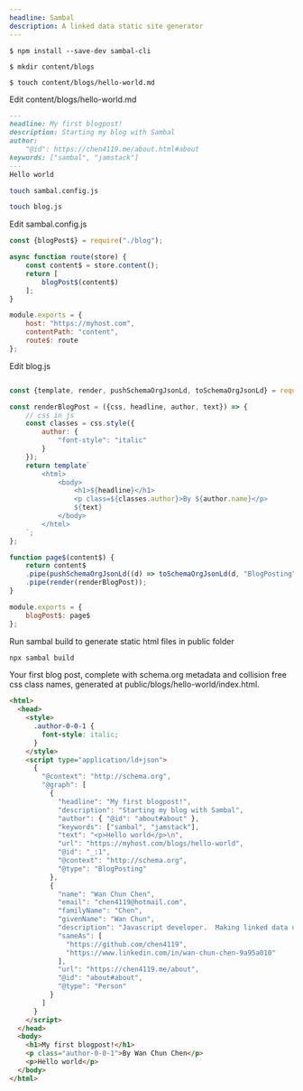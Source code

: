 ```yaml
---
headline: Sambal
description: A linked data static site generator
---
```


```ShellSession
$ npm install --save-dev sambal-cli

$ mkdir content/blogs

$ touch content/blogs/hello-world.md

```

<p class="lead text-muted">Edit content/blogs/hello-world.md</p>

```md
---
headline: My first blogpost!
description: Starting my blog with Sambal
author:
    "@id": https://chen4119.me/about.html#about
keywords: ["sambal", "jamstack"]
---
Hello world
```

```bash
touch sambal.config.js

touch blog.js
```

<p class="lead text-muted">Edit sambal.config.js</p>

```js
const {blogPost$} = require("./blog");

async function route(store) {
    const content$ = store.content();
    return [
        blogPost$(content$)
    ];
}

module.exports = {
    host: "https://myhost.com",
    contentPath: "content",
    route$: route
};

```

<p class="lead text-muted">Edit blog.js</p>

```js

const {template, render, pushSchemaOrgJsonLd, toSchemaOrgJsonLd} = require("sambal");

const renderBlogPost = ({css, headline, author, text}) => {
    // css in js
    const classes = css.style({
        author: {
            "font-style": "italic"
        }
    });
    return template`
        <html>
            <body>
                <h1>${headline}</h1>
                <p class=${classes.author}>By ${author.name}</p>
                ${text}
            </body>
        </html>
    `;
};

function page$(content$) {
    return content$
    .pipe(pushSchemaOrgJsonLd((d) => toSchemaOrgJsonLd(d, "BlogPosting")))
    .pipe(render(renderBlogPost));
}

module.exports = {
    blogPost$: page$
};

```

<p class="lead text-muted">Run sambal build to generate static html files in public folder</p>

```bash
npx sambal build
```


<p class="lead text-muted">Your first blog post, complete with schema.org metadata and collision free css class names, generated at public/blogs/hello-world/index.html.  </p>

```html
<html>
  <head>
    <style>
      .author-0-0-1 {
        font-style: italic;
      }
    </style>
    <script type="application/ld+json">
      {
        "@context": "http://schema.org",
        "@graph": [
          {
            "headline": "My first blogpost!",
            "description": "Starting my blog with Sambal",
            "author": { "@id": "about#about" },
            "keywords": ["sambal", "jamstack"],
            "text": "<p>Hello world</p>\n",
            "url": "https://myhost.com/blogs/hello-world",
            "@id": "_:1",
            "@context": "http://schema.org",
            "@type": "BlogPosting"
          },
          {
            "name": "Wan Chun Chen",
            "email": "chen4119@hotmail.com",
            "familyName": "Chen",
            "givenName": "Wan Chun",
            "description": "Javascript developer.  Making linked data useful.",
            "sameAs": [
              "https://github.com/chen4119",
              "https://www.linkedin.com/in/wan-chun-chen-9a95a010"
            ],
            "url": "https://chen4119.me/about",
            "@id": "about#about",
            "@type": "Person"
          }
        ]
      }
    </script>
  </head>
  <body>
    <h1>My first blogpost!</h1>
    <p class="author-0-0-1">By Wan Chun Chen</p>
    <p>Hello world</p>
  </body>
</html>
```
